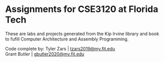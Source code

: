 # Assignments for CSE3120 at Florida Tech
These are labs and projects generated from the Kip Irvine library and book to fufill Computer Architecture and Assembly Programming. 

Code complete by:
Tyler Zars   | [tzars2019@my.fit.edu](mailto:tzars2019@my.fit.edu) <br>
Grant Butler | [gbutler2020@my.fit.edu](mailto:gbutler2020@my.fit.edu)
